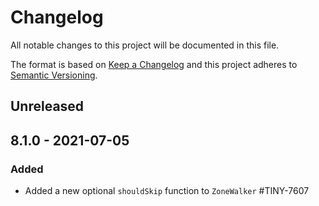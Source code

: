 # Changelog
All notable changes to this project will be documented in this file.

The format is based on [Keep a Changelog](http://keepachangelog.com/en/1.0.0/)
and this project adheres to [Semantic Versioning](http://semver.org/spec/v2.0.0.html).

## Unreleased

## 8.1.0 - 2021-07-05

### Added
- Added a new optional `shouldSkip` function to `ZoneWalker` #TINY-7607
